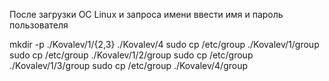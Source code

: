 После загрузки ОС Linux и запроса имени ввести имя и пароль пользователя

mkdir -p ./Kovalev/1/{2,3} ./Kovalev/4
sudo cp /etc/group ./Kovalev/1/group
sudo cp /etc/group ./Kovalev/1/2/group
sudo cp /etc/group ./Kovalev/1/3/group
sudo cp /etc/group ./Kovalev/4/group